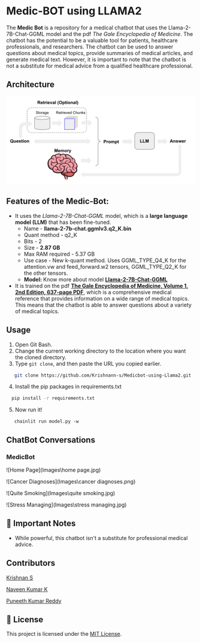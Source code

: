 # Medic-BOT using LLAMA2 
The **Medic Bot** is a repository for a medical chatbot that uses the Llama-2-7B-Chat-GGML model and the pdf _The Gale Encyclopedia of Medicine_. The chatbot has the potential to be a valuable tool for patients, healthcare professionals, and researchers. The chatbot can be used to answer questions about medical topics, provide summaries of medical articles, and generate medical text. However, it is important to note that the chatbot is not a substitute for medical advice from a qualified healthcare professional.

## Architecture
![Architecture](Images/architecture.png)

## Features of the Medic-Bot:

 - It uses the _Llama-2-7B-Chat-GGML_ model, which is a **large language model (LLM)** that has been fine-tuned.
   * Name - **llama-2-7b-chat.ggmlv3.q2_K.bin**
   * Quant method - q2_K
   * Bits - 2
   * Size - **2.87 GB**
   * Max RAM required - 5.37 GB
   * Use case - New k-quant method. Uses GGML_TYPE_Q4_K for the attention.vw and feed_forward.w2 tensors, GGML_TYPE_Q2_K for the other tensors.
   * **Model:** Know more about model **[Llama-2-7B-Chat-GGML](https://huggingface.co/TheBloke/Llama-2-7B-Chat-GGML)**
 - It is trained on the pdf **[The Gale Encyclopedia of Medicine, Volume 1, 2nd Edition, 637-page PDF](https://github.com/ThisIs-Developer/Llama-2-GGML-Medical-Chatbot/blob/main/data/71763-gale-encyclopedia-of-medicine.-vol.-1.-2nd-ed.pdf)**, which is a comprehensive medical reference that provides information on a wide range of medical topics. This means that the chatbot is able to answer questions about a variety of medical topics.

## Usage
1. Open Git Bash.
2. Change the current working directory to the location where you want the cloned directory.
3. Type `git clone`, and then paste the URL you copied earlier.
```bash
   git clone https://github.com/Krishnann-s/Medicbot-using-Llama2.git
```
4. Install the pip packages in requirements.txt
 ```bash
   pip install -r requirements.txt
 ```
5. Now run it!
```terminal
   chainlit run model.py -w
```
## ChatBot Conversations
### MedicBot 
![Home Page](Images\home page.jpg) 

![Cancer Diagnoses](Images\cancer diagnoses.png)

![Quite Smoking](Images\quite smoking.jpg)

![Stress Managing](Images\stress managing.jpg)

## 📌 Important Notes

- While powerful, this chatbot isn't a substitute for professional medical advice.
## Contributors
[Krishnan S](https://github.com/Krishnann-s)

[Naveen Kumar K](https://github.com/KALLUMATAM-NAVEEN-KUMAR) 

[Puneeth Kumar Reddy](https://github.com/Puneeth207)

## 📄 License

This project is licensed under the [MIT License](https://github.com/Krishnann-s/Medicbot-using-Llama2/blob/main/LICENSE).
